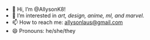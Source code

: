 - 👋 Hi, I’m @AllysonK8!
- 👀 I’m interested in *art, design, anime, ml, and marvel.*
- 📫 How to reach me: allysonlaus@gmail.com
- 😄 Pronouns: he/she/they

<!---
AllysonK8/AllysonK8 is a ✨ special ✨ repository because its `README.md` (this file) appears on your GitHub profile.
You can click the Preview link to take a look at your changes.
--->
